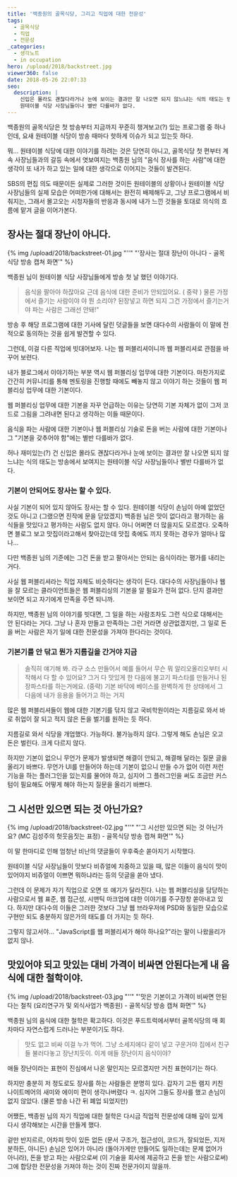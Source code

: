 ```yaml
---
title: '백종원의 골목식당, 그리고 직업에 대한 전문성'
tags:
  - 골목식당
  - 직업
  - 전문성
_categories:
  - 생각노트
  - in occupation
hero: /upload/2018/backstreet.jpg
viewer360: false
date: 2018-05-26 22:07:33
seo:
  description: |
    신입은 몰라도 괜찮다라거나 눈에 보이는 결과만 잘 나오면 되지 않느냐는 식의 태도는 방송에서 보여지는
    원테이블 식당 사장님들이나 별반 다를바가 없다.
---
```



백종원의 골목식당은 첫 방송부터 지금까지 꾸준히 챙겨보고(?) 있는 프로그램 중 하나인데, 요새 원테이블
식당이 방송 때마다 핫하게 이슈가 되고 있는듯 하다.

뭐... 원테이블 식당에 대한 이야기를 하려는 것은 당연히 아니고, 골목식당 첫 편부터 계속 사장님들과의
갈등 속에서 엿보여지는 백종원 님의 "음식 장사를 하는 사람"에 대한 생각이 또 내가 하고 있는 일에 대한
생각으로 이어지는 것들이 발견된다.

SBS의 편집 의도 때문이든 실제로 그러한 것이든 원테이블의 상황이나 원테이블 식당 사장님들의 실제 모습은
어떠한가에 대해서는 완전히 배제해두고, 그냥 프로그램에서 비춰지는, 그래서 몰고오는 시청자들의 반응과
동시에 내가 느낀 것들을 토대로 의식의 흐름에 맡겨 글을 이어가본다.

## 장사는 절대 장난이 아니다.

<p>
  {% img /upload/2018/backstreet-01.jpg "''" "'장사는 절대 장난이 아니다 - 골목식당 방송 캡쳐 화면'" %}
</p>

백종원 님이 원테이블 식당 사장님들에게 방송 첫 날 했던 이야기다.

> 음식을 팔아야 하잖아요 근데 음식에 대한 준비가 안되있어요. ( 중략 )
> 물론 가정에서 즐기는 사람이야 야 뭔 소리야? 된장넣고 하면 되지 그건 가정에서 즐기는거야 파는 사람은 그래선 안돼!"

방송 후 해당 프로그램에 대한 기사에 달린 덧글들을 보면 대다수의 사람들이 이 말에 전적으로 동의하는
것을 쉽게 발견할 수 있다.

그런데, 이걸 다른 직업에 빗대어보자. 나는 웹 퍼블리셔이니까 웹 퍼블리셔로 관점을 바꾸어 보련다.

내가 블로그에서 이야기하는 부분 역시 웹 퍼블리싱 업무에 대한 기본이다. 마찬가지로 간간히 커뮤니티를
통해 멘토링을 진행할 때에도 빼놓지 않고 이야기 하는 것들이 웹 퍼블리싱 업무에 대한 기본이다.

웹 퍼블리싱 업무에 대한 기본을 자꾸 언급하는 이유는 당연히 기본 자체가 없이 그저 코드로 그림을
그려내면 된다고 생각하는 이들 때문이다.

음식을 파는 사람에 대한 기본이나 웹 퍼블리싱 기술로 돈을 버는 사람에 대한 기본이나 그 "기본을
갖추어야 함"에는 별반 다를바가 없다.

허나 재미있는(?) 건 신입은 몰라도 괜찮다라거나 눈에 보이는 결과만 잘 나오면 되지 않느냐는 식의 태도는
방송에서 보여지는 원테이블 식당 사장님들이나 별반 다를바가 없다.

### 기본이 안되어도 장사는 할 수 있다.

사실 기본이 되어 있지 않아도 장사는 할 수 있다. 원테이블 식당이 손님이 아예 없었던 것도 아니고 (그랬으면
진작에 문을 닫았겠지) 백종원 님은 맛이 없다라고 평가하는 음식들을 맛있다고 평가하는 사람도 없지 않다.
아니 어쩌면 더 많을지도 모르겠다. 오죽하면 블로그 보고 맛집이라고해서 찾아갔는데 맛집 축에도 끼지
못하는 경우가 얼마나 많나...

다만 백종원 님의 기준에는 그건 돈을 받고 팔아서는 안되는 음식이라는 평가를 내리는 거다.

사실 웹 퍼블리셔라는 직업 자체도 비슷하다는 생각이 든다. 대다수의 사장님들이나 웹을 잘 모르는
클라이언트들은 웹 퍼블리싱의 기본을 알 필요가 전혀 없다. 단지 결과만 보이면 되고 자기에게 만족을
주면 되니까.

하지만, 백종원 님의 이야기를 빗대면, 그 일을 하는 사람조차도 그런 식으로 대해서는 안 된다라는 거다.
그냥 나 혼자 만들고 만족하는 그런 거라면 상관없겠지만, 그 일로 돈을 버는 사람은 자기 일에 대한
전문성을 가져야 한다라는 것이다.

### 기본기를 안 닦고 뭔가 지름길을 간거야 지금

> 솔직히 얘기해 봐. 라구 소스 만들어서 예를 들어서 무슨 뭐 알리오올리오부터 시작해서 다 할 수 있어요?
> 그거 다 맛있게 한 다음에 불고기 파스타를 만들거나 된장파스타를 하는거에요. (중략)
> 기본 바닥에 베이스를 완벽하게 한 상태에서 그 다음에 내가 응용을 들어가고 하는 거지

많은 웹 퍼블리셔들이 웹에 대한 기본기를 닦지 않고 국비학원이라는 지름길로 와서 바로 취업이 잘 되고
적지 않은 돈을 벌기를 원하는 듯 하다.

지름길로 와서 식당을 개업했다. 가능하다. 불가능하지 않다. 그렇게 해도 손님은 오고 돈은 벌린다.
크게 다르지 않다.

하지만 기본이 없으니 무언가 문제가 발생되면 해결이 안되고, 해결해 달라는 질문 글을 올리기 바쁘다.
무언가 UI를 만들어야 하는데 기본이 없으니 만들 수가 없어 이런 저런 기능을 하는 플러그인을
있는지를 물어야 하고, 심지어 그 플러그인을 써도 조금만 커스텀이 필요해도 어떻게 해야 하는지 질문을
올리기 바쁘다.


## 그 시선만 있으면 되는 것 아닌가요?

<p>
  {% img /upload/2018/backstreet-02.jpg "''" "'그 시선만 있으면 되는 것 아닌가요? (MC 김성주의 헛웃음짓는 표정) - 골목식당 방송 캡쳐 화면'" %}
</p>

이 말 한마디로 인해 엄청난 비난의 댓글들이 우후죽순 쏟아지기 시작했다.

원테이블 식당 사장님들이 맛보다 비쥬얼에 치중하고 있을 때, 많은 이들이 음식이 맛이 있어야지 비쥬얼이
이쁘면 뭐하냐라는 등의 덧글을 쏟아 냈다.

그런데 이 문제가 자기 직업으로 오면 또 얘기가 달라진다. 나는 웹 퍼블리싱을 담당하는 사람으로서
웹 표준, 웹 접근성, 시맨틱 마크업에 대한 이야기를 주구장창 쏟아내고 있다. 하지만 대다수의 이들은
그러한 것보다 그냥 웹 브라우저에 PSD와 동일한 모습으로 구현만 되도 충분하지 않은가의 태도를 더
가지는 듯 하다.

그렇지 않고서야... "JavaScript를 웹 퍼블리셔가 해야 하나요?"라는 말이 나왔을리가 없지 않나.

## 맛있어야 되고 맛있는 대비 가격이 비싸면 안된다는게 내 음식에 대한 철학이야.

{% img /upload/2018/backstreet-03.jpg "''" "'맛은 기본이고 가격이 비싸면 안된다는 철칙 (요리연구가 및 외식사업가 백종원) - 골목식당 방송 캡쳐 화면'" %}

백종원 님의 음식에 대한 철학은 확고하다. 이것은 푸드트럭에서부터 골목식당의 매 회차마다 자연스럽게
드러나는 부분이기도 하다.

> 맛도 없고 비싸 이걸 누가 먹어. 그냥 소세지에다 같이 넣고 구운거야 집에서 친구들 불러다놓고 장난치듯이.
> 이게 애들 장난이지 음식이야?

애들 장난이라는 표현이 진심에서 나온 말인지는 모르겠지만 거친 표현이기는 하다.

하지만 충분히 저 정도로도 장사를 하는 사람들은 분명히 있다. 갑자기 고든 램지 키친 나이트메어의 새미와
에이미 편이 생각나버렸다 ㅋ. 심지어 그들도 장사를 했고 손님이 없지 않았다. (물론 방송 나간 뒤 폐업 되었지만)

어쨌든, 백종원 님의 자기 직업에 대한 철학은 다시금 직업적 전문성에 대해 깊이 있게 다시 생각해보는
시간을 만들게 했다.

겉만 반지르르, 어차피 맛이 있든 없든 (문서 구조가, 접근성이, 코드가, 잘되었든, 지저분하든, 아니든)
손님은 있어가 아니라 (돌아가게만 만들어도 일하는데는 문제 없어가 아니라),
돈을 받고 파는 사람으로써 (이 기술을 회사에 제공하고 돈을 받는 사람으로써)
그에 합당한 전문성을 가져야 하는 것이 진짜 전문가이지 않을까.